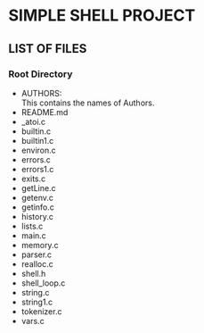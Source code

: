# SIMPLE SHELL PROJECT
## LIST OF FILES   

### Root Directory
- AUTHORS:  
This contains the names of Authors.  
- README.md
- _atoi.c
- builtin.c
- builtin1.c
- environ.c
- errors.c
- errors1.c
- exits.c
- getLine.c
- getenv.c
- getinfo.c
- history.c
- lists.c
- main.c
- memory.c
- parser.c
- realloc.c
- shell.h
- shell_loop.c
- string.c
- string1.c
- tokenizer.c
- vars.c